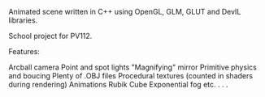 Animated scene written in C++ using OpenGL, GLM, GLUT and DevIL libraries.

School project for PV112.

Features:

Arcball camera
Point and spot lights
"Magnifying" mirror
Primitive physics and boucing
Plenty of .OBJ files
Procedural textures (counted in shaders during rendering)
Animations
Rubik Cube
Exponential fog
etc.
.
.
.
